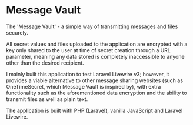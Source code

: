 # Message Vault

The 'Message Vault' - a simple way of transmitting messages and files securely. <br />

All secret values and files uploaded to the application are encrypted with a key only shared to the user at time of secret creation through a URL parameter, meaning any data stored is completely inaccessible to anyone other than the desired recipient. <br />

I mainly built this application to test Laravel Livewire v3; however, it provides a viable alternative to other message sharing websites (such as OneTimeSecret, which Message Vault is inspired by), with extra functionality such as the aforementioned data encryption and the ability to transmit files as well as plain text. <br />

The application is built with PHP (Laravel), vanilla JavaScript and Laravel Livewire.
